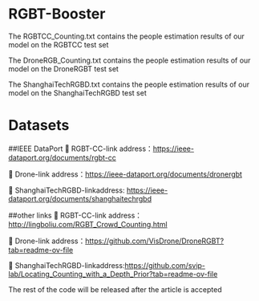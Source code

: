 # RGBT-Booster

The RGBTCC_Counting.txt contains the people estimation results of our model on the RGBTCC test set

The DroneRGB_Counting.txt contains the people estimation results of our model on the DroneRGBT test set

The ShanghaiTechRGBD.txt contains the people estimation results of our model on the ShanghaiTechRGBD test set

# Datasets
##IEEE DataPort
	RGBT-CC-link address：https://ieee-dataport.org/documents/rgbt-cc

	Drone-link address：https://ieee-dataport.org/documents/dronergbt

	ShanghaiTechRGBD-linkaddress: https://ieee-dataport.org/documents/shanghaitechrgbd

##other links
	RGBT-CC-link address：http://lingboliu.com/RGBT_Crowd_Counting.html

	Drone-link address：https://github.com/VisDrone/DroneRGBT?tab=readme-ov-file

	ShanghaiTechRGBD-linkaddress:https://github.com/svip-lab/Locating_Counting_with_a_Depth_Prior?tab=readme-ov-file

The rest of the code will be released after the article is accepted


